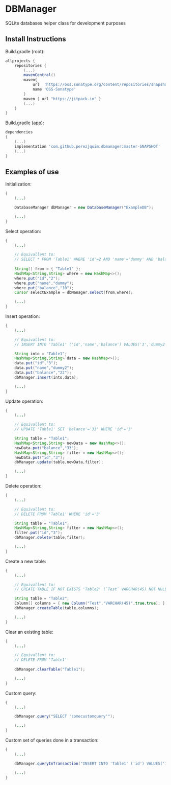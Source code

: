 # DBManager

SQLite databases helper class for development purposes

## Install Instructions

Build.gradle (root):
```gradle
allprojects {
	repositories {
		(...)
		mavenCentral()
		maven{
		    url  'https://oss.sonatype.org/content/repositories/snapshots/'
		    name 'OSS-Sonatype'
		}
		maven { url "https://jitpack.io" }
		(...)
	}
}
```

Build.gradle (app):
```gradle
dependencies
{
    (...)
    implementation 'com.github.perezjquim:dbmanager:master-SNAPSHOT'
    (...)
}
```

## Examples of use

Initialization:
```java
{
	(...)

	DatabaseManager dbManager = new DatabaseManager("ExampleDB");

	(...)
}
```

Select operation:
```java
{
	(...)

	// Equivallent to:
	// SELECT * FROM 'Table1' WHERE 'id'=2 AND 'name'='dummy' AND 'balance'='10'
 
	String[] from = { "Table1" };
	HashMap<String,String> where = new HashMap<>();
	where.put("id","2");
	where.put("name","dummy");
	where.put("balance","10");	
	Cursor selectExample = dbManager.select(from,where);

	(...)
}
```	

Insert operation:
```java
{
	(...)

	// Equivallent to:
	// INSERT INTO 'Table1' ('id','name','balance') VALUES('3','dummy2','22')

	String into = "Table1";
	HashMap<String,String> data = new HashMap<>();
	data.put("id","3");
	data.put("name","dummy2");
	data.put("balance","22");		
	dbManager.insert(into,data);

	(...)
}
```		

Update operation:
```java
{
	(...)

	// Equivallent to:
	// UPDATE 'Table1' SET 'balance'='33' WHERE 'id'='3'

	String table = "Table1";
	HashMap<String,String> newData = new HashMap<>();
	newData.put("balance","33");			
	HashMap<String,String> filter = new HashMap<>();
	newData.put("id","3");			
	dbManager.update(table,newData,filter);

	(...)
}
```			

Delete operation:
```java
{
	(...)

	// Equivallent to:
	// DELETE FROM 'Table1' WHERE 'id'='3'

	String table = "Table1";
	HashMap<String,String> filter = new HashMap<>();
	filter.put("id","3");			
	dbManager.delete(table,filter);

	(...)
}
```	

Create a new table:
```java
{
	(...)

	// Equivallent to:
	// CREATE TABLE IF NOT EXISTS 'Table2' (`Test` VARCHAR(45) NOT NULL PRIMARY KEY)

	String table = "Table2";
	Column[] columns = { new Column("Test","VARCHAR(45)",true,true); } // The last two parameters of each column refer to if it can handle null values and if it is the primary key, respectively
	dbManager.createTable(table,columns);

	(...)
}
```		

Clear an existing table:
```java
{
	(...)

	// Equivallent to:
	// DELETE FROM 'Table1'
	
	dbManager.clearTable("Table1");

	(...)
}
```

Custom query:
```java
{
	(...)

	dbManager.query("SELECT 'somecustomquery'");

	(...)
}
```	

Custom set of queries done in a transaction:
```java
{
	(...)

	dbManager.queryInTransaction("INSERT INTO 'Table1' ('id') VALUES('1')","INSERT INTO 'Table2' ('id','name') VALUES('1','dummywtv')");

	(...)
}
```		